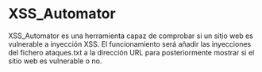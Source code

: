 <h1>XSS_Automator</h1>

XSS_Automator es una herramienta capaz de comprobar si un sitio web es vulnerable a inyección XSS.
El funcionamiento será añadir las inyecciones del fichero ataques.txt a la dirección URL para posteriormente mostrar si el sitio web es vulnerable o no.
